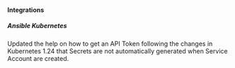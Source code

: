 
#### Integrations

##### Ansible Kubernetes

Updated the help on how to get an API Token following the changes in Kubernetes 1.24 that Secrets are not automatically generated when Service Account are created.